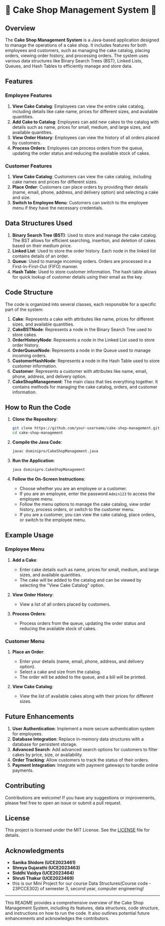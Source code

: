 # 🍰 Cake Shop Management System 🍰

## Overview

The **Cake Shop Management System** is a Java-based application designed to manage the operations of a cake shop. It includes features for both employees and customers, such as managing the cake catalog, placing orders, viewing order history, and processing orders. The system uses various data structures like Binary Search Trees (BST), Linked Lists, Queues, and Hash Tables to efficiently manage and store data.

## Features

### Employee Features
1. **View Cake Catalog**: Employees can view the entire cake catalog, including details like cake name, prices for different sizes, and available quantities.
2. **Add Cake to Catalog**: Employees can add new cakes to the catalog with details such as name, prices for small, medium, and large sizes, and available quantities.
3. **View Order History**: Employees can view the history of all orders placed by customers.
4. **Process Orders**: Employees can process orders from the queue, updating the order status and reducing the available stock of cakes.

### Customer Features
1. **View Cake Catalog**: Customers can view the cake catalog, including cake names and prices for different sizes.
2. **Place Order**: Customers can place orders by providing their details (name, email, phone, address, and delivery option) and selecting a cake and size.
3. **Switch to Employee Menu**: Customers can switch to the employee menu if they have the necessary credentials.

## Data Structures Used

1. **Binary Search Tree (BST)**: Used to store and manage the cake catalog. The BST allows for efficient searching, insertion, and deletion of cakes based on their medium price.
2. **Linked List**: Used to store the order history. Each node in the linked list contains details of an order.
3. **Queue**: Used to manage incoming orders. Orders are processed in a First-In-First-Out (FIFO) manner.
4. **Hash Table**: Used to store customer information. The hash table allows for quick lookup of customer details using their email as the key.

## Code Structure

The code is organized into several classes, each responsible for a specific part of the system:

1. **Cake**: Represents a cake with attributes like name, prices for different sizes, and available quantities.
2. **CakeBSTNode**: Represents a node in the Binary Search Tree used to store cakes.
3. **OrderHistoryNode**: Represents a node in the Linked List used to store order history.
4. **OrderQueueNode**: Represents a node in the Queue used to manage incoming orders.
5. **CustomerHashNode**: Represents a node in the Hash Table used to store customer information.
6. **Customer**: Represents a customer with attributes like name, email, phone, address, and delivery option.
7. **CakeShopManagement**: The main class that ties everything together. It contains methods for managing the cake catalog, orders, and customer information.

## How to Run the Code

1. **Clone the Repository**:
   ```bash
   git clone https://github.com/your-username/cake-shop-management.git
   cd cake-shop-management
   ```

2. **Compile the Java Code**:
   ```bash
   javac dsminipro/CakeShopManagement.java
   ```

3. **Run the Application**:
   ```bash
   java dsminipro.CakeShopManagement
   ```

4. **Follow the On-Screen Instructions**:
   - Choose whether you are an employee or a customer.
   - If you are an employee, enter the password `Admin123` to access the employee menu.
   - Follow the menu options to manage the cake catalog, view order history, process orders, or switch to the customer menu.
   - If you are a customer, you can view the cake catalog, place orders, or switch to the employee menu.

## Example Usage

### Employee Menu
1. **Add a Cake**:
   - Enter cake details such as name, prices for small, medium, and large sizes, and available quantities.
   - The cake will be added to the catalog and can be viewed by selecting the "View Cake Catalog" option.

2. **View Order History**:
   - View a list of all orders placed by customers.

3. **Process Orders**:
   - Process orders from the queue, updating the order status and reducing the available stock of cakes.

### Customer Menu
1. **Place an Order**:
   - Enter your details (name, email, phone, address, and delivery option).
   - Select a cake and size from the catalog.
   - The order will be added to the queue, and a bill will be printed.

2. **View Cake Catalog**:
   - View the list of available cakes along with their prices for different sizes.

## Future Enhancements

1. **User Authentication**: Implement a more secure authentication system for employees.
2. **Database Integration**: Replace in-memory data structures with a database for persistent storage.
3. **Advanced Search**: Add advanced search options for customers to filter cakes by price, size, or availability.
4. **Order Tracking**: Allow customers to track the status of their orders.
5. **Payment Integration**: Integrate with payment gateways to handle online payments.

## Contributing

Contributions are welcome! If you have any suggestions or improvements, please feel free to open an issue or submit a pull request.

## License

This project is licensed under the MIT License. See the [LICENSE](LICENSE) file for details.

## Acknowledgments

- **Sanika Shidore (UCE2023461)**
- **Shreya Gujarathi (UCE2023463)**
- **Siddhi Vaidya (UCE2023464)**
- **Shruti Thakur (UCE2023469)**
- this is our Mini Project for our course Data Structures(Course code - 23PCCE302) of semester 3, second year, computer engineering! 

---

This README provides a comprehensive overview of the Cake Shop Management System, including its features, data structures, code structure, and instructions on how to run the code. It also outlines potential future enhancements and acknowledges the contributors.
